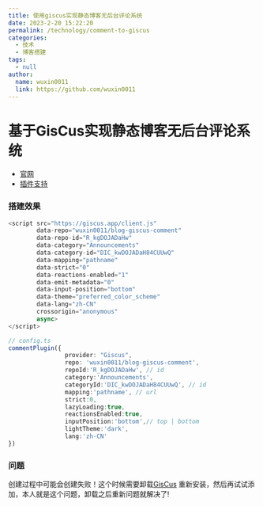 ```yaml
---
title: 使用giscus实现静态博客无后台评论系统
date: 2023-2-20 15:22:20
permalink: /technology/comment-to-giscus
categories: 
  - 技术
  - 博客搭建
tags: 
  - null
author: 
  name: wuxin0011
  link: https://github.com/wuxin0011
---
```

# 基于GisCus实现静态博客无后台评论系统
 - [官网](https://giscus.app/zh-CN)
 - [插件支持](https://plugin-comment2.vuejs.press/zh/guide/)


### 搭建效果

```js
<script src="https://giscus.app/client.js"
        data-repo="wuxin0011/blog-giscus-comment"
        data-repo-id="R_kgDOJADaHw"
        data-category="Announcements"
        data-category-id="DIC_kwDOJADaH84CUUwQ"
        data-mapping="pathname"
        data-strict="0"
        data-reactions-enabled="1"
        data-emit-metadata="0"
        data-input-position="bottom"
        data-theme="preferred_color_scheme"
        data-lang="zh-CN"
        crossorigin="anonymous"
        async>
</script>

```

```ts
// config.ts
commentPlugin({
                provider: "Giscus",
                repo: 'wuxin0011/blog-giscus-comment',
                repoId:'R_kgDOJADaHw', // id
                category:'Announcements',
                categoryId:'DIC_kwDOJADaH84CUUwQ', // id
                mapping:'pathname', // url
                strict:0, 
                lazyLoading:true,
                reactionsEnabled:true, 
                inputPosition:'bottom',// top | bottom
                lightTheme:'dark',
                lang:'zh-CN'
})

```


### 问题

创建过程中可能会创建失败！这个时候需要卸载[GisCus](https://giscus.app/zh-CN)
重新安装，然后再试试添加，本人就是这个问题，卸载之后重新问题就解决了!


